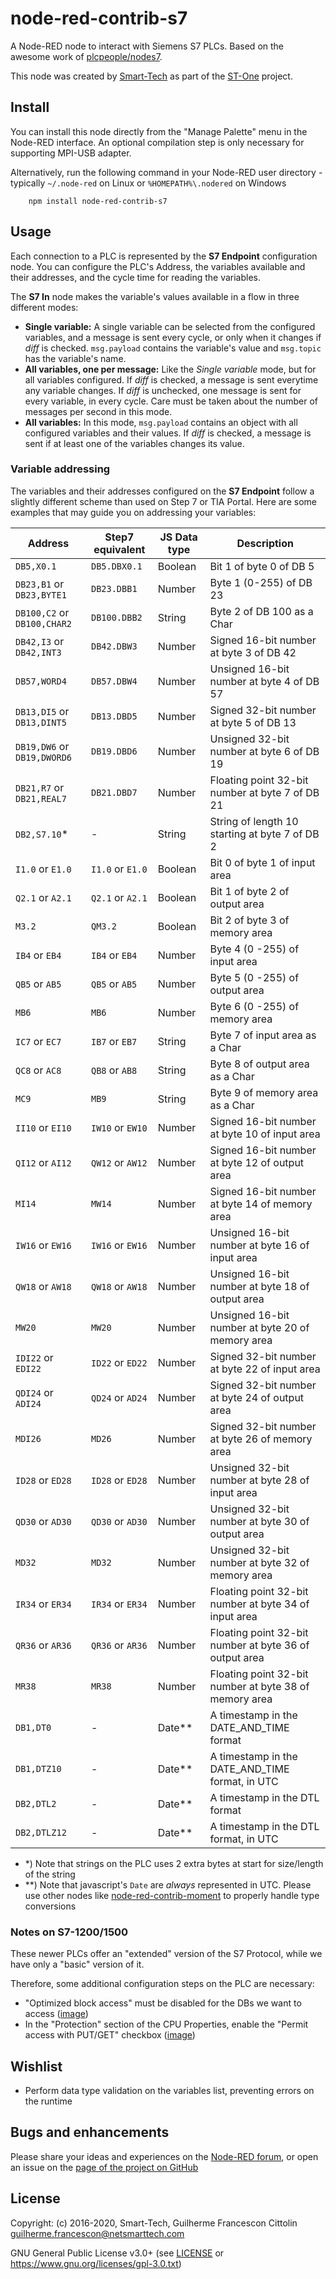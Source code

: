 # node-red-contrib-s7
A Node-RED node to interact with Siemens S7 PLCs.
Based on the awesome work of [plcpeople/nodes7](https://github.com/plcpeople/nodeS7).

This node was created by [Smart-Tech](https://netsmarttech.com) as part of the [ST-One](https://netsmarttech.com/page/st-one) project.

## Install

You can install this node directly from the "Manage Palette" menu in the Node-RED interface. An optional compilation step is only necessary for supporting MPI-USB adapter.

Alternatively, run the following command in your Node-RED user directory - typically `~/.node-red` on Linux or `%HOMEPATH%\.nodered` on Windows

        npm install node-red-contrib-s7

## Usage

Each connection to a PLC is represented by the **S7 Endpoint** configuration node. You can configure the PLC's Address, the variables available and their addresses, and the cycle time for reading the variables.

The **S7 In** node makes the variable's values available in a flow in three different modes:

*   **Single variable:** A single variable can be selected from the configured variables, and a message is sent every cycle, or only when it changes if _diff_ is checked. `msg.payload` contains the variable's value and `msg.topic` has the variable's name.
*   **All variables, one per message:** Like the _Single variable_ mode, but for all variables configured. If _diff_ is checked, a message is sent everytime any variable changes. If _diff_ is unchecked, one message is sent for every variable, in every cycle. Care must be taken about the number of messages per second in this mode.
*   **All variables:** In this mode, `msg.payload` contains an object with all configured variables and their values. If _diff_ is checked, a message is sent if at least one of the variables changes its value.

### Variable addressing

The variables and their addresses configured on the **S7 Endpoint** follow a slightly different scheme than used on Step 7 or TIA Portal. Here are some examples that may guide you on addressing your variables:

| Address                       | Step7 equivalent      | JS Data type  | Description |
| ----------------------------- | --------------------- | ------------- | ----------- |
| `DB5,X0.1`                    | `DB5.DBX0.1`          | Boolean       | Bit 1 of byte 0 of DB 5 |
| `DB23,B1` or `DB23,BYTE1`     | `DB23.DBB1`           | Number        | Byte 1 (0-255) of DB 23 |
| `DB100,C2` or `DB100,CHAR2`   | `DB100.DBB2`          | String        | Byte 2 of DB 100 as a Char |
| `DB42,I3` or `DB42,INT3`      | `DB42.DBW3`           | Number        | Signed 16-bit number at byte 3 of DB 42 |
| `DB57,WORD4`                  | `DB57.DBW4`           | Number        | Unsigned 16-bit number at byte 4 of DB 57 |
| `DB13,DI5` or `DB13,DINT5`    | `DB13.DBD5`           | Number        | Signed 32-bit number at byte 5 of DB 13 |
| `DB19,DW6` or `DB19,DWORD6`   | `DB19.DBD6`           | Number        | Unsigned 32-bit number at byte 6 of DB 19 |
| `DB21,R7` or `DB21,REAL7`     | `DB21.DBD7`           | Number        | Floating point 32-bit number at byte 7 of DB 21 |
| `DB2,S7.10`*                  | -                     | String        | String of length 10 starting at byte 7 of DB 2 |
| `I1.0` or `E1.0`              | `I1.0` or `E1.0`      | Boolean       | Bit 0 of byte 1 of input area |
| `Q2.1` or `A2.1`              | `Q2.1` or `A2.1`      | Boolean       | Bit 1 of byte 2 of output area |
| `M3.2`                        | `QM3.2`               | Boolean       | Bit 2 of byte 3 of memory area |
| `IB4` or `EB4`                | `IB4` or `EB4`        | Number        | Byte 4 (0 -255) of input area |
| `QB5` or `AB5`                | `QB5` or `AB5`        | Number        | Byte 5 (0 -255) of output area |
| `MB6`                         | `MB6`                 | Number        | Byte 6 (0 -255) of memory area |
| `IC7` or `EC7`                | `IB7` or `EB7`        | String        | Byte 7 of input area as a Char |
| `QC8` or `AC8`                | `QB8` or `AB8`        | String        | Byte 8 of output area as a Char |
| `MC9`                         | `MB9`                 | String        | Byte 9 of memory area as a Char |
| `II10` or `EI10`              | `IW10` or `EW10`      | Number        | Signed 16-bit number at byte 10 of input area |
| `QI12` or `AI12`              | `QW12` or `AW12`      | Number        | Signed 16-bit number at byte 12 of output area |
| `MI14`                        | `MW14`                | Number        | Signed 16-bit number at byte 14 of memory area |
| `IW16` or `EW16`              | `IW16` or `EW16`      | Number        | Unsigned 16-bit number at byte 16 of input area |
| `QW18` or `AW18`              | `QW18` or `AW18`      | Number        | Unsigned 16-bit number at byte 18 of output area |
| `MW20`                        | `MW20`                | Number        | Unsigned 16-bit number at byte 20 of memory area |
| `IDI22` or `EDI22`            | `ID22` or `ED22`      | Number        | Signed 32-bit number at byte 22 of input area |
| `QDI24` or `ADI24`            | `QD24` or `AD24`      | Number        | Signed 32-bit number at byte 24 of output area |
| `MDI26`                       | `MD26`                | Number        | Signed 32-bit number at byte 26 of memory area |
| `ID28` or `ED28`              | `ID28` or `ED28`      | Number        | Unsigned 32-bit number at byte 28 of input area |
| `QD30` or `AD30`              | `QD30` or `AD30`      | Number        | Unsigned 32-bit number at byte 30 of output area |
| `MD32`                        | `MD32`                | Number        | Unsigned 32-bit number at byte 32 of memory area |
| `IR34` or `ER34`              | `IR34` or `ER34`      | Number        | Floating point 32-bit number at byte 34 of input area |
| `QR36` or `AR36`              | `QR36` or `AR36`      | Number        | Floating point 32-bit number at byte 36 of output area |
| `MR38`                        | `MR38`                | Number        | Floating point 32-bit number at byte 38 of memory area |
| `DB1,DT0`                     | -                     | Date**        | A timestamp in the DATE_AND_TIME format |
| `DB1,DTZ10`                   | -                     | Date**        | A timestamp in the DATE_AND_TIME format, in UTC |
| `DB2,DTL2`                    | -                     | Date**        | A timestamp in the DTL format |
| `DB2,DTLZ12`                  | -                     | Date**        | A timestamp in the DTL format, in UTC |


 - *) Note that strings on the PLC uses 2 extra bytes at start for size/length of the string
 - **) Note that javascript's `Date` are _always_ represented in UTC. Please use other nodes like [node-red-contrib-moment](https://flows.nodered.org/node/node-red-contrib-moment) to properly handle type conversions


### Notes on S7-1200/1500

These newer PLCs offer an "extended" version of the S7 Protocol, while we have only a "basic" version of it.

Therefore, some additional configuration steps on the PLC are necessary:
 - "Optimized block access" must be disabled for the DBs we want to access ([image](http://snap7.sourceforge.net/snap7_client_file/db_1500.bmp))
 - In the "Protection" section of the CPU Properties, enable the "Permit access with PUT/GET" checkbox ([image](http://snap7.sourceforge.net/snap7_client_file/cpu_1500.bmp))

## Wishlist
- Perform data type validation on the variables list, preventing errors on the runtime

## Bugs and enhancements

Please share your ideas and experiences on the [Node-RED forum](https://discourse.nodered.org/), or open an issue on the [page of the project on GitHub](https://github.com/netsmarttech/node-red-contrib-s7)

## License
Copyright: (c) 2016-2020, Smart-Tech, Guilherme Francescon Cittolin <guilherme.francescon@netsmarttech.com>

GNU General Public License v3.0+ (see [LICENSE](LICENSE) or https://www.gnu.org/licenses/gpl-3.0.txt)

